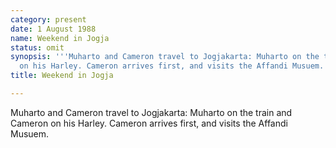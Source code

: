 ```yaml
---
category: present
date: 1 August 1988
name: Weekend in Jogja
status: omit
synopsis: '''Muharto and Cameron travel to Jogjakarta: Muharto on the train and Cameron
  on his Harley. Cameron arrives first, and visits the Affandi Musuem.'''
title: Weekend in Jogja

---
```




Muharto and Cameron travel to Jogjakarta: Muharto on the train and Cameron on his Harley. Cameron arrives first, and visits the Affandi Musuem. 